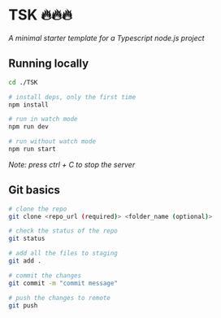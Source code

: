 ﻿# TSK 🔥🔥🔥

_A minimal starter template for a Typescript node.js project_

## Running locally

```bash
cd ./TSK

# install deps, only the first time
npm install

# run in watch mode
npm run dev

# run without watch mode
npm run start
```

_Note: press ctrl + C to stop the server_

## Git basics

```bash
# clone the repo
git clone <repo_url (required)> <folder_name (optional)>

# check the status of the repo
git status

# add all the files to staging
git add .

# commit the changes
git commit -m "commit message"

# push the changes to remote
git push
```
